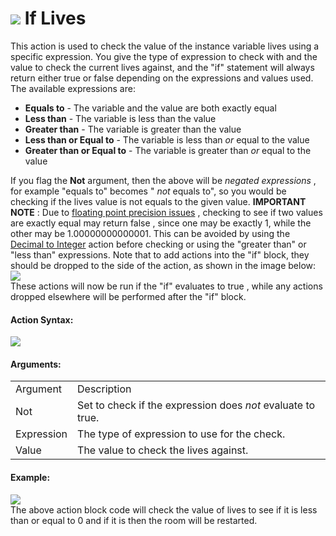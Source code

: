 #  ![](https://gms.magecorn.com/Manual/assets/Images/Scripting_Reference/Drag_And_Drop/Reference/Instance_Vars/i_IV_If_Lives.png) If Lives

This action is used to check the value of the instance variable lives
using a specific expression. You give the type of expression to check
with and the value to check the current lives against, and the "if"
statement will always return either true or false depending on the
expressions and values used. The available expressions are:

-   **Equals to** - The variable and the value are both exactly equal
-   **Less than** - The variable is less than the value
-   **Greater than** - The variable is greater than the value
-   **Less than or Equal to** - The variable is less than *or* equal to
    the value
-   **Greater than or Equal to** - The variable is greater than *or*
    equal to the value

If you flag the **Not** argument, then the above will be *negated
expressions* , for example "equals to" becomes " *not* equals to", so
you would be checking if the lives value is not equals to the given
value. **IMPORTANT NOTE** : Due to [floating point precision
issues](http://floating-point-gui.de/formats/fp/) , checking to see if
two values are exactly equal may return false , since one may be exactly
1, while the other may be 1.00000000000001. This can be avoided by using
the [Decimal to Integer](../Data_Types/Decimal_To_Integer) action
before checking or using the "greater than" or "less than" expressions.
Note that to add actions into the "if" block, they should be dropped to
the side of the action, as shown in the image below:  
![](https://gms.magecorn.com/Manual/assets/Images/Scripting_Reference/Drag_And_Drop/Reference/Instance_Vars/a_IV_Drop_If_Lives.png)  
These actions will now be run if the "if" evaluates to true , while any
actions dropped elsewhere will be performed after the "if" block.

#### Action Syntax:

  
![](https://gms.magecorn.com/Manual/assets/Images/Scripting_Reference/Drag_And_Drop/Reference/Instance_Vars/a_IV_If_Lives.png)  

#### Arguments:

|            |                                                             |
|------------|-------------------------------------------------------------|
| Argument   | Description                                                 |
| Not        | Set to check if the expression does *not* evaluate to true. |
| Expression | The type of expression to use for the check.                |
| Value      | The value to check the lives against.                       |

#### Example:

  
![](https://gms.magecorn.com/Manual/assets/Images/Scripting_Reference/Drag_And_Drop/Reference/Instance_Vars/e_IV_If_Lives.png)  
The above action block code will check the value of lives to see if it
is less than or equal to 0 and if it is then the room will be restarted.
